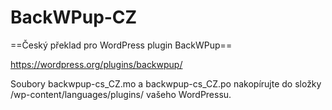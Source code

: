 # BackWPup-CZ
==Český překlad pro WordPress plugin BackWPup==

https://wordpress.org/plugins/backwpup/

Soubory backwpup-cs_CZ.mo a backwpup-cs_CZ.po nakopírujte do složky /wp-content/languages/plugins/ vašeho WordPressu.
